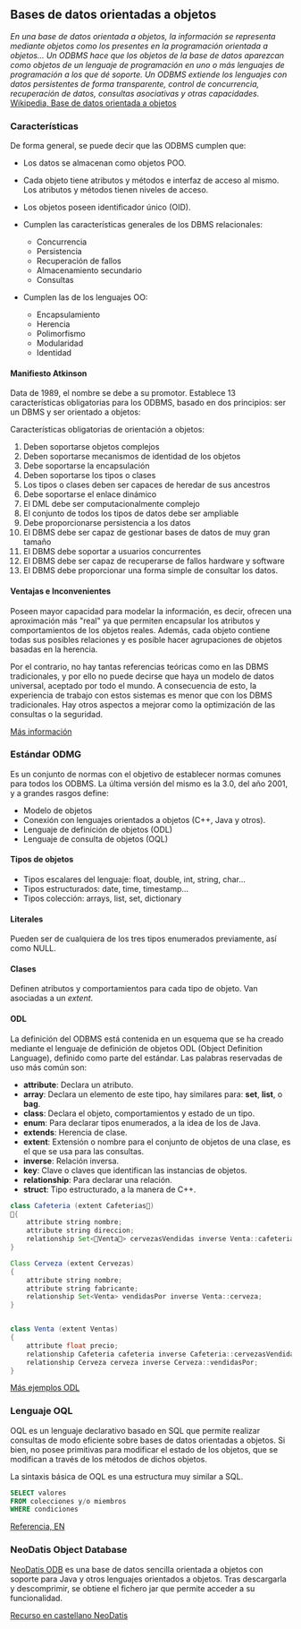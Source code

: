 ## Bases de datos orientadas a objetos

*En una base de datos orientada a objetos, la información se representa mediante objetos como los presentes en la programación orientada a objetos... Un ODBMS hace que los objetos de la base de datos aparezcan como objetos de un lenguaje de programación en uno o más lenguajes de programación a los que dé soporte. Un ODBMS extiende los lenguajes con datos persistentes de forma transparente, control de concurrencia, recuperación de datos, consultas asociativas y otras capacidades.* [Wikipedia, Base de datos orientada a objetos](https://es.wikipedia.org/wiki/Base_de_datos_orientada_a_objetos)

### Características

De forma general, se puede decir que las ODBMS cumplen que:

* Los datos se almacenan como objetos POO.
* Cada objeto tiene atributos y métodos e interfaz de acceso al mismo. Los atributos y métodos tienen niveles de acceso.
* Los objetos poseen identificador único (OID).
* Cumplen las características generales de los DBMS relacionales:
	
	* Concurrencia
	* Persistencia
	* Recuperación de fallos
	* Almacenamiento secundario
	* Consultas

* Cumplen las de los lenguajes OO:
	
	* Encapsulamiento
	* Herencia
	* Polimorfismo
	* Modularidad
	* Identidad
	

#### Manifiesto Atkinson

Data de 1989, el nombre se debe a su promotor. Establece 13 características obligatorias para los ODBMS, basado en dos principios: ser un DBMS y ser orientado a objetos:

Características obligatorias de orientación a objetos:

1. Deben soportarse objetos complejos
2. Deben soportarse mecanismos de identidad de los objetos
3. Debe soportarse la encapsulación
4. Deben soportarse los tipos o clases
5. Los tipos o clases deben ser capaces de heredar de sus ancestros
6. Debe soportarse el enlace dinámico
7. El DML debe ser computacionalmente complejo
8. El conjunto de todos los tipos de datos debe ser ampliable
9. Debe proporcionarse persistencia a los datos
10. El DBMS debe ser capaz de gestionar bases de datos de muy gran tamaño
11. El DBMS debe soportar a usuarios concurrentes
12. El DBMS debe ser capaz de recuperarse de fallos hardware y software
13. El DBMS debe proporcionar una forma simple de consultar los datos.


#### Ventajas e Inconvenientes

Poseen mayor capacidad para modelar la información, es decir, ofrecen una aproximación más "real" ya que permiten encapsular los atributos y comportamientos de los objetos reales. Además, cada objeto contiene todas sus posibles relaciones y es posible hacer agrupaciones de objetos basadas en la herencia.

Por el contrario, no hay tantas referencias teóricas como en las DBMS tradicionales, y por ello no puede decirse que haya un modelo de datos universal, aceptado por todo el mundo. A consecuencia de esto, la experiencia de trabajo con estos sistemas es menor que con los DBMS tradicionales. Hay otros aspectos a mejorar como la optimización de las consultas o la seguridad.

[Más información](https://basedatosdistrib.wordpress.com/2014/05/06/6-base-de-datos-orientadas-a-objetos/)

### Estándar ODMG

Es un conjunto de normas con el objetivo de establecer normas comunes para todos los ODBMS. La última versión del mismo es la 3.0, del año 2001, y a grandes rasgos define:

* Modelo de objetos
* Conexión con lenguajes orientados a objetos (C++, Java y otros).
* Lenguaje de definición de objetos (ODL)
* Lenguaje de consulta de objetos (OQL)

#### Tipos de objetos

* Tipos escalares del lenguaje: float, double, int, string, char...
* Tipos estructurados: date, time, timestamp...
* Tipos colección: arrays, list, set, dictionary

#### Literales

Pueden ser de cualquiera de los tres tipos enumerados previamente, así como NULL.

#### Clases

Definen atributos y comportamientos para cada tipo de objeto. Van asociadas a un *extent*.

#### ODL

La definición del ODBMS está contenida en un esquema que se ha creado mediante el lenguaje de definición de objetos ODL (Object Definition Language), definido como parte del estándar. Las palabras reservadas de uso más común son:

* __attribute__: Declara un atributo.
* __array__: Declara un elemento de este tipo, hay similares para: __set__, __list__, o __bag__.
* __class__: Declara el objeto, comportamientos y estado de un tipo.
* __enum__: Para declarar tipos enumerados, a la idea de los de Java.
* __extends__: Herencia de clase.
* __extent__: Extensión o nombre para el conjunto de objetos de una clase, es el que se usa para las consultas.
* __inverse__: Relación inversa.
* __key__: Clave o claves que identifican las instancias de objetos.
* __relationship__: Para declarar una relación.
* __struct__: Tipo estructurado, a la manera de C++.


```java
class Cafeteria (extent Cafeterias􏰊)
􏰠{
	attribute string nombre;
	attribute string direccion;
	relationship Set<􏰜Venta􏰝> cervezasVendidas inverse Venta::cafeteria;	
}

Class Cerveza (extent Cervezas) 
{
	attribute string nombre;
	attribute string fabricante;
	relationship Set<Venta> vendidasPor inverse Venta::cerveza;
}


class Venta (extent Ventas)
{
	attribute float precio;
	relationship Cafeteria cafeteria inverse Cafeteria::cervezasVendidas;
	relationship Cerveza cerveza inverse Cerveza::vendidasPor;
}
```

[Más ejemplos ODL](http://www.programandoapasitos.com/2016/03/acceso-datos-bases-de-datos-orientadas.html)

### Lenguaje OQL

OQL es un lenguaje declarativo basado en SQL que permite realizar consultas de modo eficiente sobre bases de datos orientadas a objetos. Si bien, no posee primitivas para modificar el estado de los objetos, que se modifican a través de los métodos de dichos objetos.

La sintaxis básica de OQL es una estructura muy similar a SQL.

```sql
SELECT valores
FROM colecciones y/o miembros
WHERE condiciones
```

[Referencia, EN](https://docs.mendix.com/refguide/oql)

### NeoDatis Object Database

[NeoDatis ODB](http://neodatis.wikidot.com) es una base de datos sencilla orientada a objetos con soporte para Java y otros lenguajes orientados a objetos. Tras descargarla y descomprimir, se obtiene el fichero jar que permite acceder a su funcionalidad. 

[Recurso en castellano NeoDatis](http://www.programandoapasitos.com/2016/03/acceso-datos-neodatis.html)
